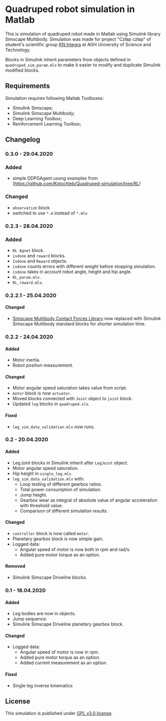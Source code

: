 # Quadruped robot simulation in Matlab

This is simulation of quadruped robot made in Matlab using Simulink library Simscape Multibody.
Simulation was made for project "Człap człap" of student's scientific group [KN Integra](http://www.integra.agh.edu.pl/)
at AGH University of Science and Technology.

Blocks in Simulink inherit parameters from objects defined in `quadruped_sim_param.mlx` to make
it easier to modify and duplicate Simulink modified blocks.


## Requirements

Simulation requires following Matlab Toolboxes:
- Simulink Simscape;
- Simulink Simscape Multibody;
- Deep Learning Toolbox;
- Reinforcement Learning Toolbox;

## Changelog

### 0.3.0 - 29.04.2020

### Added
- simple DDPGAgent usung examples from (https://github.com/Kotochleb/Quadruped-simulation/tree/RL)

### Changed
- `observation` block
- switched to use `*.m` instead of `*.mlx`

### 0.2.3 - 28.04.2020

### Added
- `RL Agnet` block.
- `isdone` and `reward` blocks.
- `Isdone` and `Reward` objects.
- `isdone` counts errors with different weight before stopping simulation.
- `isdone` takes in account robot angle, height and hip angle.
- `RL_param.mlx`.
- `RL_reward.mlx`.

### 0.2.2.1 - 25.04.2020
#### Changed
- [Simscape Multibody Contact Forces Library](https://www.mathworks.com/matlabcentral/fileexchange/47417-simscape-multibody-contact-forces-library) now replaced with Simulink Simscape Multibody standard blocks for shorter simulation time.

### 0.2.2 - 24.04.2020
#### Added
- Motor inertia.
- Robot position measurement.

#### Changed
- Motor angular speed saturation takes value from script.
- `motor` block is now `actuator`.
- Moved blocks connected with `Joint` object to `joint` block.
- Updated `leg` blocks in `quadruped.slx`.

#### Fixed
- `leg_sim_data_validation.mlx` now runs.


### 0.2 - 20.04.2020
#### Added
- Leg joint blocks in Simulink inherit after `LegJoint` object.
- Motor angular speed saturation.
- Hip height in `single_leg.mlx`
- `leg_sim_data_validation.mlx` with:
  - Loop testing of different gearbox ratios.
  - Total power consumption of simulation.
  - Jump height.
  - Gearbox wear as integral of absolute value of angular acceleration with threshold value.
  - Comparison of different simulation results.

#### Changed
- `controller` block is now called `motor`.
- Planetary gearbox block is now simple gain.
- Logged data:
  - Angular speed of motor is now both in rpm and rad/s.
  - Added pure motor torque as an option.

#### Removed
- Simulink Simscape Driveline blocks.


### 0.1 - 18.04.2020
#### Added
- Leg bodies are now in objects.
- Jump sequence.
- Simulink Simscape Driveline planetary gearbox block.

#### Changed
- Logged data:
  - Angular speed of motor is now in rpm.
  - Added pure motor torque as an option.
  - Added current measurement as an option.
#### Fixed
- Single leg inverse kinematics


## License

This simulation is published under [GPL v3.0 license](https://github.com/Kotochleb/Quadruped-simulation/blob/master/LICENSE).
